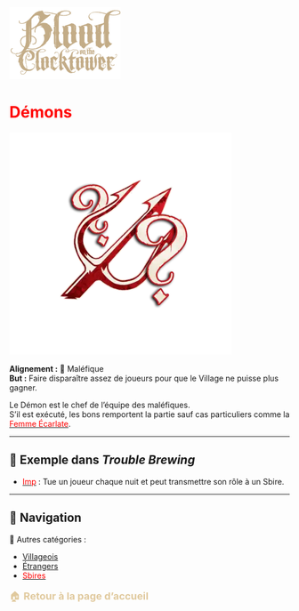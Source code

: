 <p align="left">
  <a href="./">
    <img src="./images/logo.png" alt="Accueil BotC FR" width="200">
  </a>
</p>

# <span style="color:red">Démons</span>   

![Démons](./images/Generic_demon.png)  

**Alignement :** 🔴 Maléfique  
**But :** Faire disparaître assez de joueurs pour que le Village ne puisse plus gagner.  

Le Démon est le chef de l’équipe des maléfiques.  
S’il est exécuté, les bons remportent la partie sauf cas particuliers comme la [<span style="color:red">Femme Écarlate</span>](./tb_roles/femmeecarlate.md).  

---

## 📌 Exemple dans *Trouble Brewing*  

- [<span style="color:red">Imp</span>](./tb_roles/imp.md) : Tue un joueur chaque nuit et peut transmettre son rôle à un Sbire.  

---

## 📂 Navigation  

🔗 Autres catégories :  
- [Villageois](./villageois.md)  
- [Étrangers](./etrangers.md)  
- [<span style="color:red">Sbires</span>](./sbires.md)  
<p style="color:#e0c99d; font-size:18px; line-height:1.7; margin-top:10px;">
🏠 <a href="./" style="color:#e0c99d; font-weight:bold; text-decoration:none;">Retour à la page d’accueil</a>
</p>


